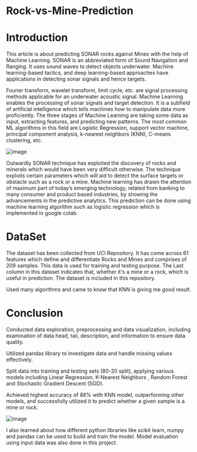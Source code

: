 # Rock-vs-Mine-Prediction
# Introduction

This article is about predicting SONAR rocks against Mines with the help of Machine Learning. SONAR is an abbreviated form of Sound Navigation and Ranging. It uses sound waves to detect objects underwater. Machine learning-based tactics, and deep learning-based approaches have applications in detecting sonar signals and hence targets.

Fourier transform, wavelet transform, limit cycle, etc. are signal processing methods applicable for an underwater acoustic signal. Machine Learning enables the processing of sonar signals and target detection. It is a subfield of artificial intelligence which tells machines how to manipulate data more proficiently. The three stages of Machine Learning are taking some data as input, extracting features, and predicting new patterns. The most common ML algorithms in this field are Logistic Regression, support vector machine, principal component analysis, k-nearest neighbors (KNN), C-means clustering, etc.




![image](https://github.com/Niharika-Bathula/Rock-vs-Mine-Prediction/assets/142409759/6e335744-9f94-431b-b580-7505a1cbe1a1)



Outwardly SONAR technique has exploited the discovery of rocks and minerals which would have been very difficult otherwise. The technique exploits certain parameters which will aid to detect the surface targets or obstacle such as a rock or a mine. Machine learning has drawn the attention of maximum part of today’s emerging technology, related from banking to many consumer and product based industries, by showing the advancements in the predictive analytics. This prediction can be done using machine learning algorithm such as logistic regression which is implemented in google colab.

# DataSet
The dataset has been collected from UCI Repository. It has come across 61 features which define and differentiate Rocks and Mines and comprises of 209 samples. This data is used for training and testing purpose. The Last column in this dataset indicates that, whether it's a mine or a rock, which is useful in prediction. The dataset is included in this repository.

 Used many algorithms and came to know that KNN is giving me good result.

 # Conclusion

 Conducted data exploration, preprocessing and data visualization, including examination of data head, tail, description, and information to ensure data quality.

Utilized pandas library to investigate data and handle missing values effectively.

Split data into training and testing sets (80-20 split), applying various models including Linear Regression, K-Nearest Neighbors , Random Forest  and Stochastic Gradient Descent (SGD).

Achieved highest accuracy of 88% with KNN model, outperforming other models, and successfully utilized it to predict whether a given sample is a mine or rock.
 
![image](https://github.com/Niharika-Bathula/Rock-vs-Mine-Prediction/assets/142409759/01bd39af-6ceb-449b-b0ac-18b12bceaa9f)

I also learned about how different python libraries like scikit learn, numpy and pandas can be used to build and train the model.
Model evaluation using input data was also done in this project.


